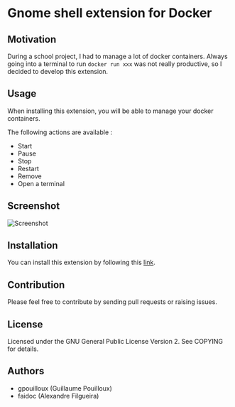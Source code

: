 # Gnome shell extension for Docker

## Motivation

During a school project, I had to manage a lot of docker containers. Always going into a terminal to run `docker run xxx` was not really productive, so I decided to develop this extension.

## Usage

When installing this extension, you will be able to manage your docker containers.

The following actions are available :

- Start
- Pause
- Stop
- Restart
- Remove
- Open a terminal

## Screenshot

![Screenshot](screenshot.jpg)

## Installation

You can install this extension by following this [link](https://extensions.gnome.org/extension/1065/docker-status/).

## Contribution

Please feel free to contribute by sending pull requests or raising issues.

## License

Licensed under the GNU General Public License Version 2. See COPYING for details.

## Authors

- gpouilloux (Guillaume Pouilloux)
- faidoc (Alexandre Filgueira)
